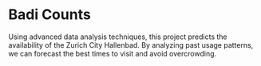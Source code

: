 # Badi Counts

Using advanced data analysis techniques, this project predicts the availability of the Zurich City Hallenbad. By analyzing past usage patterns, we can forecast the best times to visit and avoid overcrowding.
